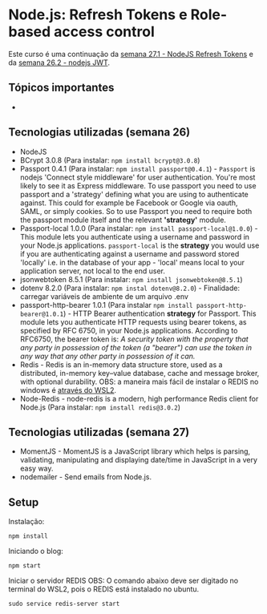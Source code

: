 # Node.js: Refresh Tokens e Role-based access control

Este curso é uma continuação da [semana 27.1 - NodeJS Refresh Tokens](../semana27.1%20-%20nodejs%20refresh%20tokens/README.md) e da [semana 26.2 - nodejs JWT](../semana26.2%20-%20nodejs%20JWT/README.md).


## Tópicos importantes
* 






## Tecnologias utilizadas (semana 26)
* NodeJS
* BCrypt 3.0.8 (Para instalar: `npm install bcrypt@3.0.8`)
* Passport 0.4.1 (Para instalar: `npm install passport@0.4.1`) - `Passport` is nodejs 'Connect style middleware' for user authentication. You're most likely to see it as Express middleware. To use passport you need to use passport and a 'strategy' defining what you are using to authenticate against. This could for example be Facebook or Google via oauth, SAML, or simply cookies. So to use Passport you need to require both the passport module itself and the relevant **'strategy'** module.
* Passport-local 1.0.0 (Para instalar: `npm install passport-local@1.0.0`) - This module lets you authenticate using a username and password in your Node.js applications. `passport-local` is the **strategy** you would use if you are authenticating against a username and password stored 'locally' i.e. in the database of your app - 'local' means local to your application server, not local to the end user.
* jsonwebtoken 8.5.1 (Para instalar: `npm install jsonwebtoken@8.5.1`)
* dotenv 8.2.0 (Para instalar: `npm instal dotenv@8.2.0`) - Finalidade: carregar variáveis de ambiente de um arquivo .env
* passport-http-bearer 1.0.1 (Para instalar `npm install passport-http-bearer@1.0.1`) - HTTP Bearer authentication **strategy** for Passport. This module lets you authenticate HTTP requests using bearer tokens, as specified by RFC 6750, in your Node.js applications. According to RFC6750, the bearer token is:
*A security token with the property that any party in possession of the token (a "bearer") can use the token in any way that any other party in possession of it can.*
* Redis - Redis is an in-memory data structure store, used as a distributed, in-memory key–value database, cache and message broker, with optional durability. OBS: a maneira mais fácil de instalar o REDIS no windows é [através do WSL2](https://redis.io/docs/getting-started/installation/install-redis-on-windows/).
* Node-Redis - node-redis is a modern, high performance Redis client for Node.js (Para instalar: `npm install redis@3.0.2`)

## Tecnologias utilizadas (semana 27)
* MomentJS - MomentJS is a JavaScript library which helps is parsing, validating, manipulating and displaying date/time in JavaScript in a very easy way.
* nodemailer - Send emails from Node.js.

## Setup

Instalação: 

```
npm install
```

Iniciando o blog:

```
npm start
```

Iniciar o servidor REDIS
OBS: O comando abaixo deve ser digitado no terminal do WSL2, pois o REDIS está instalado no ubuntu.
```
sudo service redis-server start
```







